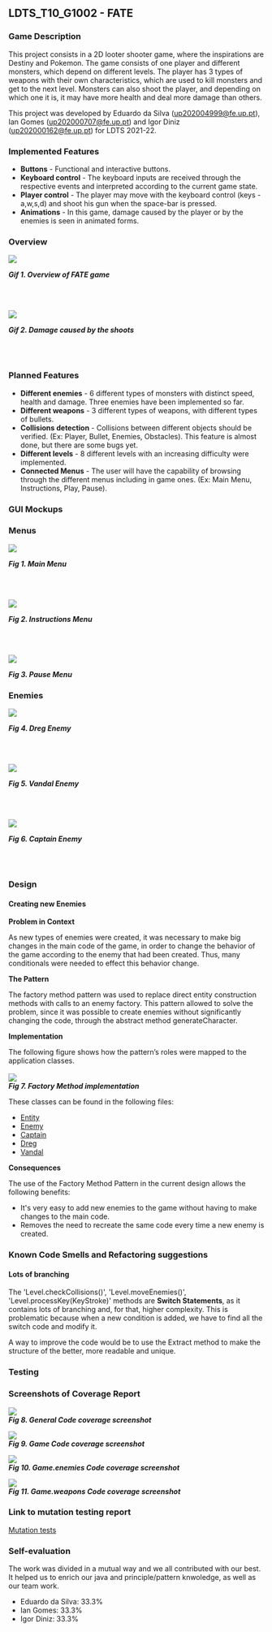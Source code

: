 ## LDTS_T10_G1002 - FATE

### Game Description

This project consists in a 2D looter shooter game, where the inspirations are Destiny and Pokemon.
The game consists of one player and different monsters, which depend on different levels. The player has 3 types of weapons with their own characteristics, which are used to kill monsters and get to the next level. Monsters can also shoot the player, and depending on which one it is, it may have more health and deal more damage than others.

This project was developed by Eduardo da Silva (up202004999@fe.up.pt), Ian Gomes (up202000707@fe.up.pt) and Igor Diniz (up202000162@fe.up.pt) for LDTS 2021-22.

### Implemented Features

- **Buttons** - Functional and interactive buttons.
- **Keyboard control** - The keyboard inputs are received through the respective events and interpreted according to the current game state.
- **Player control** - The player may move with the keyboard control (keys - a,w,s,d) and shoot his gun when the space-bar is pressed.
- **Animations** - In this game, damage caused by the player or by the enemies is seen in animated forms.
<!-- - **Connected Menus** - The user has the capability of browsing through the different menus including in game ones. (Ex: Main Menu, Instructions, Play, Pause).-->
<!-- - **Collisions detection** - Collisions between different objects are verified. (Ex: Player, Bullet, Enemies, Obstacles).-->
<!-- - **Different levels** - 8 different levels with an increasing difficulty were implemented.-->
<!-- - **Different weapons** - 3 different types of weapons.-->
<!-- - #**Different enemies** - 6 different types of monsters with distinct speed, health and damage.-->

###  **Overview**

![](gifs/gamePreview.gif)
<p>
  <b><i>Gif 1. Overview of FATE game</i></b>
</p>
<br>
<br />

![](gifs/damageAnimation.gif)
<p>
  <b><i>Gif 2. Damage caused by the shoots</i></b>
</p>

<br>
<br />

### Planned Features

- **Different enemies** - 6 different types of monsters with distinct speed, health and damage. Three enemies have been implemented so far.
- **Different weapons** - 3 different types of weapons, with different types of bullets.
- **Collisions detection** - Collisions between different objects should be verified. (Ex: Player, Bullet, Enemies, Obstacles). This feature is almost done, but there are some bugs yet.
- **Different levels** - 8 different levels with an increasing difficulty were implemented.
- **Connected Menus** - The user will have the capability of browsing through the different menus including in game ones. (Ex: Main Menu, Instructions, Play, Pause).

###  **GUI Mockups**
### Menus
![](images/screenshots/mainMenu.png)
<p>
  <b><i>Fig 1. Main Menu </i></b>
</p>

<br>
<br />

![](images/screenshots/instructionsMenu.png)
<p>
  <b><i>Fig 2. Instructions Menu </i></b>
</p>

<br>
<br />

![](images/screenshots/pauseMenu.png)
<p>
  <b><i>Fig 3. Pause Menu </i></b>
</p>  


### Enemies

![](images/screenshots/dreg.png)
<p>
  <b><i>Fig 4. Dreg Enemy </i></b>
</p>  

<br>
<br />

![](images/screenshots/vandal.png)
<p>
  <b><i>Fig 5. Vandal Enemy </i></b>
</p>  

<br>
<br />

![](images/screenshots/captain.png)
<p>
  <b><i>Fig 6. Captain Enemy </i></b>
</p>  

<br>
<br />

### Design

#### Creating new Enemies


**Problem in Context**

As new types of enemies were created, it was necessary to make big changes in the main code of the game, in order to change the behavior of the game according to the enemy that had been created. Thus, many conditionals were needed to effect this behavior change.

**The Pattern**

The factory method pattern was used to replace direct entity construction methods with calls to an enemy factory. This pattern allowed to solve the problem, since it was possible to create enemies without significantly changing the code, through the abstract method generateCharacter.

**Implementation**

The following figure shows how the pattern’s roles were mapped to the application classes.
<br></br>
![](images/UML/factoryMethodEnemies.png)
<br>
  <b><i>Fig 7. Factory Method implementation</i></b>
</br>  

These classes can be found in the following files:

- [Entity](../src/main/java/game/Entity.java)
- [Enemy](../src/main/java/game/enemies/Enemy.java)
- [Captain](../src/main/java/game/enemies/Captain.java)
- [Dreg](../src/main/java/game/enemies/Dreg.java)
- [Vandal](../src/main/java/game/enemies/Vandal.java)

**Consequences**

The use of the Factory Method Pattern in the current design allows the following benefits:

- It's very easy to add new enemies to the game without having to make changes to the main code.
- Removes the need to recreate the same code every time a new enemy is created.


### Known Code Smells and Refactoring suggestions
#### Lots of branching
The 'Level.checkCollisions()', 'Level.moveEnemies()', 'Level.processKey(KeyStroke)' methods are  **Switch Statements**, as it contains lots of branching and, for that, higher complexity. This is problematic because when a new condition is added, we have to find all the switch code and modify it.

A way to improve the code would be to use the Extract method to make the structure of the better, more readable and unique.

### Testing

### Screenshots of Coverage Report

![](images/screenshots/CoverageReport/general.png)
<br>
  <b><i>Fig 8. General Code coverage screenshot</i></b>
</br>
<p></p>

![](images/screenshots/CoverageReport/game.png)
<br>
<b><i>Fig 9. Game Code coverage screenshot</i></b>
</br>
<p></p>

![](images/screenshots/CoverageReport/game.enemies.png)
<br>
<b><i>Fig 10. Game.enemies Code coverage screenshot</i></b>
</br>
<p></p>

![](images/screenshots/CoverageReport/game.weapons.png)
<br>
<b><i>Fig 11. Game.weapons Code coverage screenshot</i></b>
</br>
<p></p>




### Link to mutation testing report
[Mutation tests](../build/reports/pitest/202105302045/index.html)

### Self-evaluation

The work was divided in a mutual way and we all contributed with our best. It helped us to enrich our java and principle/pattern knwoledge, as well as our team work.

- Eduardo da Silva: 33.3%
- Ian Gomes: 33.3%
- Igor Diniz: 33.3%
